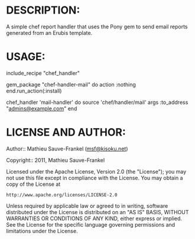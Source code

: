 # DESCRIPTION:

A simple chef report handler that uses the Pony gem to send email reports
generated from an Erubis template.

# USAGE:

  include_recipe "chef_handler"

  gem_package "chef-handler-mail" do
    action :nothing
  end.run_action(:install)

  chef_handler 'mail-handler' do
    source 'chef/handler/mail'
    args :to_address "admins@example.com"
  end

# LICENSE AND AUTHOR:

Author:: Mathieu Sauve-Frankel (<msf@kisoku.net>)

Copyright:: 2011, Mathieu Sauve-Frankel

Licensed under the Apache License, Version 2.0 (the "License");
you may not use this file except in compliance with the License.
You may obtain a copy of the License at

    http://www.apache.org/licenses/LICENSE-2.0

Unless required by applicable law or agreed to in writing, software
distributed under the License is distributed on an "AS IS" BASIS,
WITHOUT WARRANTIES OR CONDITIONS OF ANY KIND, either express or implied.
See the License for the specific language governing permissions and
limitations under the License.
